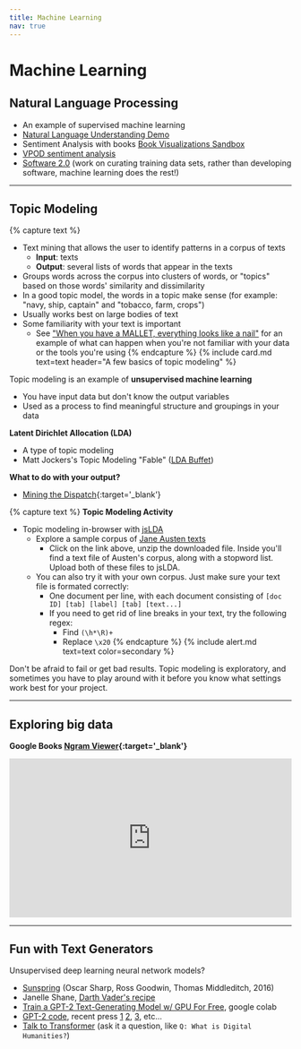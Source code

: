 ```yaml
---
title: Machine Learning
nav: true
---
```


# Machine Learning

## Natural Language Processing

- An example of supervised machine learning
- [Natural Language Understanding Demo](https://natural-language-understanding-demo.ng.bluemix.net/)
- Sentiment Analysis with books [Book Visualizations Sandbox](https://observablehq.com/@bmschmidt/book-visualizations-sandbox?htid=pst.000061166424)
- [VPOD sentiment analysis](https://uidaholib.github.io/poemchoice/index.html)
- [Software 2.0](https://medium.com/@karpathy/software-2-0-a64152b37c35) (work on curating training data sets, rather than developing software, machine learning does the rest!)

-----------------

## Topic Modeling

{% capture text %}
- Text mining that allows the user to identify patterns in a corpus of texts
    - **Input**: texts 
    - **Output**: several lists of words that appear in the texts
- Groups words across the corpus into clusters of words, or "topics" based on those words' similarity and dissimilarity
- In a good topic model, the words in a topic make sense (for example: "navy, ship, captain" and "tobacco, farm, crops")
- Usually works best on large bodies of text
- Some familiarity with your text is important
    - See ["When you have a MALLET, everything looks like a nail"](http://sappingattention.blogspot.com/2012/11/when-you-have-mallet-everything-looks.html) for an example of what can happen when you're not familiar with your data or the tools you're using
{% endcapture %}
{% include card.md text=text header="A few basics of topic modeling" %}

Topic modeling is an example of **unsupervised machine learning**
- You have input data but don't know the output variables
- Used as a process to find meaningful structure and groupings in your data

**Latent Dirichlet Allocation (LDA)**
- A type of topic modeling
- Matt Jockers's Topic Modeling "Fable" ([LDA Buffet](http://www.matthewjockers.net/2011/09/29/the-lda-buffet-is-now-open-or-latent-dirichlet-allocation-for-english-majors/))

**What to do with your output?**
- [Mining the Dispatch](http://dsl.richmond.edu/dispatch/pages/intro){:target='_blank'}

{% capture text %}
**Topic Modeling Activity** 
- Topic modeling in-browser with [jsLDA](https://mimno.infosci.cornell.edu/jsLDA/)
    - Explore a sample corpus of <a href="../data/austen.zip">Jane Austen texts</a>
        - Click on the link above, unzip the downloaded file. Inside you'll find a text file of Austen's corpus, along with a stopword list. Upload both of these files to jsLDA. 
    - You can also try it with your own corpus. Just make sure your text file is formated correctly:
        - One document per line, with each document consisting of `[doc ID] [tab] [label] [tab] [text...]`
        - If you need to get rid of line breaks in your text, try the following regex:
            - Find `(\h*\R)+`
            - Replace `\x20`
{% endcapture %}
{% include alert.md text=text color=secondary %}

Don't be afraid to fail or get bad results. Topic modeling is exploratory, and sometimes you have to play around with it before you know what settings work best for your project.

-----------------

## Exploring big data

**Google Books [Ngram Viewer](https://books.google.com/ngrams){:target='_blank'}**

<div class="pb-3" style="max-width:854px"><div style="position:relative;height:0;padding-bottom:56.25%"><iframe src="https://embed.ted.com/talks/lang/en/what_we_learned_from_5_million_books" width="854" height="480" style="position:absolute;left:0;top:0;width:100%;height:100%" frameborder="0" scrolling="no" allowfullscreen></iframe></div></div>

-----------------

## Fun with Text Generators

Unsupervised deep learning neural network models?

- [Sunspring](https://youtu.be/LY7x2Ihqjmc) (Oscar Sharp, Ross Goodwin, Thomas Middleditch, 2016)
- Janelle Shane, [Darth Vader's recipe](https://twitter.com/JanelleCShane/status/1125963320823934976)
- [Train a GPT-2 Text-Generating Model w/ GPU For Free](https://colab.research.google.com/drive/1VLG8e7YSEwypxU-noRNhsv5dW4NfTGce), google colab
- [GPT-2 code](https://github.com/openai/gpt-2), recent press [1](https://openai.com/blog/better-language-models/) [2](https://towardsdatascience.com/openais-gpt-2-the-model-the-hype-and-the-controversy-1109f4bfd5e8), [3](https://www.vox.com/2019/5/15/18623134/openai-language-ai-gpt2-poetry-try-it), etc...
- [Talk to Transformer](https://talktotransformer.com/) (ask it a question, like `Q: What is Digital Humanities?`)

